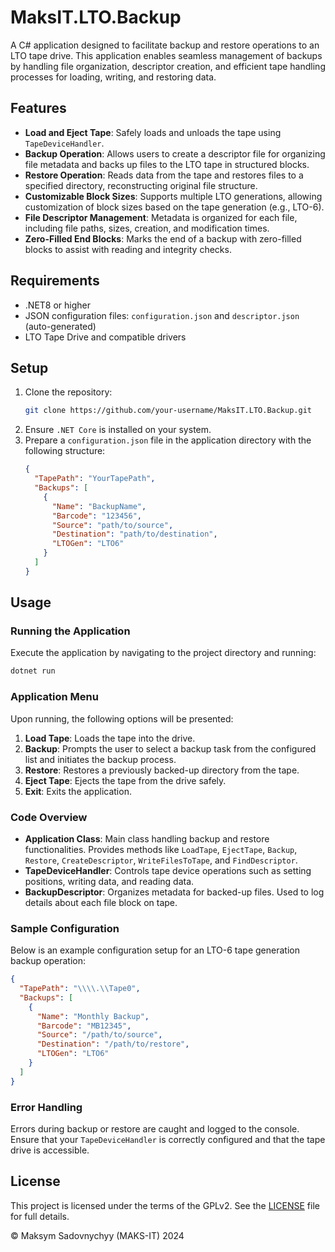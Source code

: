 # MaksIT.LTO.Backup

A C# application designed to facilitate backup and restore operations to an LTO tape drive. This application enables seamless management of backups by handling file organization, descriptor creation, and efficient tape handling processes for loading, writing, and restoring data.

## Features

- **Load and Eject Tape**: Safely loads and unloads the tape using `TapeDeviceHandler`.
- **Backup Operation**: Allows users to create a descriptor file for organizing file metadata and backs up files to the LTO tape in structured blocks.
- **Restore Operation**: Reads data from the tape and restores files to a specified directory, reconstructing original file structure.
- **Customizable Block Sizes**: Supports multiple LTO generations, allowing customization of block sizes based on the tape generation (e.g., LTO-6).
- **File Descriptor Management**: Metadata is organized for each file, including file paths, sizes, creation, and modification times.
- **Zero-Filled End Blocks**: Marks the end of a backup with zero-filled blocks to assist with reading and integrity checks.

## Requirements

- .NET8 or higher
- JSON configuration files: `configuration.json` and `descriptor.json` (auto-generated)
- LTO Tape Drive and compatible drivers

## Setup

1. Clone the repository:
   ```bash
   git clone https://github.com/your-username/MaksIT.LTO.Backup.git
   ```
2. Ensure `.NET Core` is installed on your system.
3. Prepare a `configuration.json` file in the application directory with the following structure:
   ```json
   {
     "TapePath": "YourTapePath",
     "Backups": [
       {
         "Name": "BackupName",
         "Barcode": "123456",
         "Source": "path/to/source",
         "Destination": "path/to/destination",
         "LTOGen": "LTO6"
       }
     ]
   }
   ```

## Usage

### Running the Application

Execute the application by navigating to the project directory and running:
```bash
dotnet run
```

### Application Menu

Upon running, the following options will be presented:

1. **Load Tape**: Loads the tape into the drive.
2. **Backup**: Prompts the user to select a backup task from the configured list and initiates the backup process.
3. **Restore**: Restores a previously backed-up directory from the tape.
4. **Eject Tape**: Ejects the tape from the drive safely.
5. **Exit**: Exits the application.

### Code Overview

- **Application Class**: Main class handling backup and restore functionalities. Provides methods like `LoadTape`, `EjectTape`, `Backup`, `Restore`, `CreateDescriptor`, `WriteFilesToTape`, and `FindDescriptor`.
- **TapeDeviceHandler**: Controls tape device operations such as setting positions, writing data, and reading data.
- **BackupDescriptor**: Organizes metadata for backed-up files. Used to log details about each file block on tape.

### Sample Configuration

Below is an example configuration setup for an LTO-6 tape generation backup operation:

```json
{
  "TapePath": "\\\\.\\Tape0",
  "Backups": [
    {
      "Name": "Monthly Backup",
      "Barcode": "MB12345",
      "Source": "/path/to/source",
      "Destination": "/path/to/restore",
      "LTOGen": "LTO6"
    }
  ]
}
```

### Error Handling

Errors during backup or restore are caught and logged to the console. Ensure that your `TapeDeviceHandler` is correctly configured and that the tape drive is accessible.

## License

This project is licensed under the terms of the GPLv2. See the [LICENSE](./LICENSE) file for full details.

© Maksym Sadovnychyy (MAKS-IT) 2024
